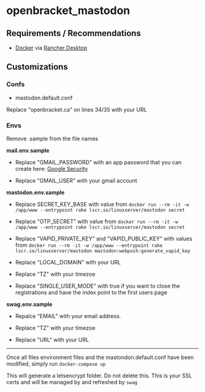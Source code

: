 # openbracket_mastodon

## Requirements / Recommendations
- [Docker](https://en.wikipedia.org/wiki/Docker_(software)) via [Rancher Desktop](https://rancherdesktop.io)

## Customizations 


### **Confs**
- mastodon.default.conf

Replace "openbracket.ca" on lines 34/35 with your URL 

### **Envs**

Remove .sample from the file names

**mail.env.sample**

- Replace "GMAIL_PASSWORD" with an app password that you can create here: [Google Security](https://myaccount.google.com/security) 

- Replace "GMAIL_USER" with your gmail account 

**mastodon.env.sample**

- Replace SECRET_KEY_BASE with value from `docker run --rm -it -w /app/www --entrypoint rake lscr.io/linuxserver/mastodon secret`

- Replace "OTP_SECRET" with value from `docker run --rm -it -w /app/www --entrypoint rake lscr.io/linuxserver/mastodon secret`


- Replace "VAPID_PRIVATE_KEY" and "VAPID_PUBLIC_KEY" with values from `docker run --rm -it -w /app/www --entrypoint rake lscr.io/linuxserver/mastodon mastodon:webpush:generate_vapid_key` 

- Replace "LOCAL_DOMAIN" with your URL 

- Replace "TZ" with your timezoe

- Replace "SINGLE_USER_MODE" with true if you want to close the registrations and have the index point to the first users page

**swag.env.sample**

- Repalce "EMAIL" with your email address.

- Replace "TZ" with your timezoe

- Replace "URL" with your URL  

---

Once all files environment files and the mastondon.default.conf have been modified, simply run `docker-compose up`

This will generate a letsencrypt folder. Do not delete this. This is your SSL certs and will be managed by and refreshed by `swag`